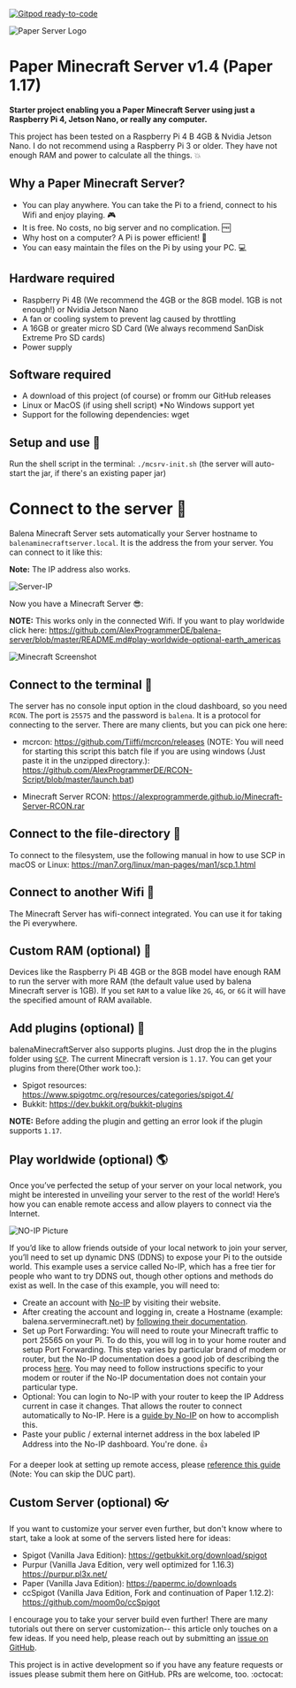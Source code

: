 [![Gitpod ready-to-code](https://img.shields.io/badge/Gitpod-ready--to--code-blue?logo=gitpod)](https://gitpod.io/#https://github.com/abdonmorales/Minecraft-Server)

![Paper Server Logo](src/images/logo.png)

# Paper Minecraft Server v1.4 (Paper 1.17)
**Starter project enabling you a Paper Minecraft Server using just a Raspberry Pi 4, Jetson Nano, or really any computer.**

This project has been tested on a Raspberry Pi 4 B 4GB & Nvidia Jetson Nano. I do not recommend using a Raspberry Pi 3 or older. They have not enough RAM and power to calculate all the things. :boom:

## Why a Paper Minecraft Server?

* You can play anywhere. You can take the Pi to a friend, connect to his Wifi and enjoy playing. :video_game:
* It is free. No costs, no big server and no complication. :free:
* Why host on a computer? A Pi is power efficient! :rocket:
* You can easy maintain the files on the Pi by using your PC. :computer:

## Hardware required

* Raspberry Pi 4B (We recommend the 4GB or the 8GB model. 1GB is not enough!) or Nvidia Jetson Nano
* A fan or cooling system to prevent lag caused by throttling
* A 16GB or greater micro SD Card (We always recommend SanDisk Extreme Pro SD cards)
* Power supply

## Software required

* A download of this project (of course) or fromm our GitHub releases
* Linux or MacOS (if using shell script) *No Windows support yet
* Support for the following dependencies: wget

## Setup and use :stars:

Run the shell script in the terminal:
`./mcsrv-init.sh` (the server will auto-start the jar, if there's an existing paper jar)

# Connect to the server :satellite:

Balena Minecraft Server sets automatically your Server hostname to `balenaminecraftserver.local`. It is the address the from your server. You can connect to it like this:

**Note:** The IP address also works.

![Server-IP](src/images/Server-IP.png)

Now you have a Minecraft Server :sunglasses::

**NOTE:** This works only in the connected Wifi. If you want to play worldwide click here: https://github.com/AlexProgrammerDE/balena-server/blob/master/README.md#play-worldwide-optional-earth_americas

![Minecraft Screenshot](src/images/minecraft-screenshot.png)

## Connect to the terminal :satellite:

The server has no console input option in the cloud dashboard, so you need `RCON`. The port is `25575` and the password is `balena`. It is a protocol for connecting to the server.
There are many clients, but you can pick one here:

* mcrcon: https://github.com/Tiiffi/mcrcon/releases (NOTE: You will need for starting this script this batch file if you are using windows (Just paste it in the unzipped directory.): https://github.com/AlexProgrammerDE/RCON-Script/blob/master/launch.bat)

* Minecraft Server RCON: https://alexprogrammerde.github.io/Minecraft-Server-RCON.rar

## Connect to the file-directory :satellite:

To connect to the filesystem, use the following manual in how to use SCP in macOS or Linux:
https://man7.org/linux/man-pages/man1/scp.1.html

## Connect to another Wifi :satellite:

The Minecraft Server has wifi-connect integrated. You can use it for taking the Pi everywhere.

## Custom RAM (optional) :link:

Devices like the Raspberry Pi 4B 4GB or the 8GB model have enough RAM to run the server with more RAM (the default value used by balena Minecraft server is 1GB). If you set `RAM` to a value like `2G`, `4G`, or `6G` it will have the specified amount of RAM available.

## Add plugins (optional) :wrench:

balenaMinecraftServer also supports plugins. Just drop the in the plugins folder using [`SCP`](https://github.com/AlexProgrammerDE/balena-minecraft-server#connect-to-the-file-directory-satellite). The current Minecraft version is `1.17`. You can get your plugins from there(Other work too.): 

* Spigot resources: https://www.spigotmc.org/resources/categories/spigot.4/
* Bukkit: https://dev.bukkit.org/bukkit-plugins

**NOTE:** Before adding the plugin and getting an error look if the plugin supports `1.17`.

## Play worldwide (optional) :earth_americas:

Once you’ve perfected the setup of your server on your local network, you might be interested in unveiling your server to the rest of the world! Here’s how you can enable remote access and allow players to connect via the Internet.

![NO-IP Picture](src/images/NO-IP.png)

If you’d like to allow friends outside of your local network to join your server, you’ll need to set up dynamic DNS (DDNS) to expose your Pi to the outside world. This example uses a service called No-IP, which has a free tier for people who want to try DDNS out, though other options and methods do exist as well. In the case of this example, you will need to: 

* Create an account with [No-IP](https://www.noip.com/sign-up) by visiting their website.
* After creating the account and logging in, create a Hostname (example: balena.serverminecraft.net) by [following their documentation](https://www.noip.com/support/knowledgebase/getting-started-with-no-ip-com/).
* Set up Port Forwarding: You will need to route your Minecraft traffic to port 25565 on your Pi. To do this, you will log in to your home router and setup Port Forwarding. This step varies by particular brand of modem or router, but the No-IP documentation does a good job of describing the process [here](https://www.noip.com/support/knowledgebase/general-port-forwarding-guide/). You may need to follow instructions specific to your modem or router if the No-IP documentation does not contain your particular type.
* Optional: You can login to No-IP with your router to keep the IP Address current in case it changes. That allows the router to connect automatically to No-IP. Here is a [guide by No-IP](https://www.noip.com/support/knowledgebase/how-to-configure-ddns-in-router/) on how to accomplish this.
* Paste your public / external internet address in the box labeled IP Address into the No-IP dashboard. You're done. 👍

For a deeper look at setting up remote access, please [reference this guide](https://www.noip.com/support/knowledgebase/getting-started-with-no-ip-com/) (Note: You can skip the DUC part).

## Custom Server (optional) :eyeglasses:

If you want to customize your server even further, but don't know where to start, take a look at some of the servers listed here for ideas:

* Spigot (Vanilla Java Edition): https://getbukkit.org/download/spigot
* Purpur (Vanilla Java Edition, very well optimized for 1.16.3) https://purpur.pl3x.net/
* Paper (Vanilla Java Edition): https://papermc.io/downloads
* ccSpigot (Vanilla Java Edition, Fork and continuation of Paper 1.12.2): https://github.com/moom0o/ccSpigot


I encourage you to take your server build even further! There are many tutorials out there on server customization-- this article only touches on a few ideas. If you need help, please reach out by submitting an [issue on GitHub](https://github.com/abdonmorales/Minecraft-Server/issues).

This project is in active development so if you have any feature requests or issues please submit them here on GitHub. PRs are welcome, too. :octocat:
